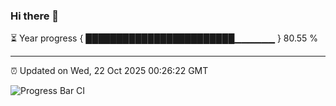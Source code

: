 ### Hi there 👋

⏳ Year progress { ████████████████████████▁▁▁▁▁▁ } 80.55 %

---

⏰ Updated on Wed, 22 Oct 2025 00:26:22 GMT

![Progress Bar CI](https://github.com/liununu/liununu/workflows/Progress%20Bar%20CI/badge.svg)
